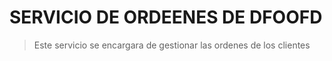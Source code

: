 # SERVICIO DE ORDEENES DE DFOOFD
> Este servicio se encargara de gestionar las ordenes de los clientes